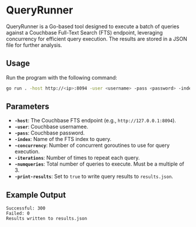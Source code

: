 # QueryRunner

QueryRunner is a Go-based tool designed to execute a batch of queries against a Couchbase Full-Text Search (FTS) endpoint, leveraging concurrency for efficient query execution. The results are stored in a JSON file for further analysis.

## Usage

Run the program with the following command:

```bash
go run . -host http://<ip>:8094 -user <username> -pass <password> -index <indexName> -concurrency <numGoroutines> -iterations <numIterations> -numqueries <totalQueries> -print-results <true/false>
```

## Parameters
- **`-host`**: The Couchbase FTS endpoint (e.g., `http://127.0.0.1:8094`).
- **`-user`**: Couchbase usernamee.
- **`-pass`**: Couchbase password.
- **`-index`**: Name of the FTS index to query.
- **`-concurrency`**: Number of concurrent goroutines to use for query execution.
- **`-iterations`**: Number of times to repeat each query.
- **`-numqueries`**: Total number of queries to execute. Must be a multiple of 3.
- **`-print-results`**: Set to `true` to write query results to `results.json`.

## Example Output

```code
Successful: 300
Failed: 0
Results written to results.json
```